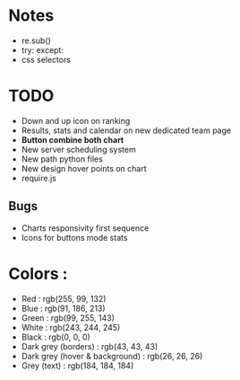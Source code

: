 # Notes
- re.sub()
- try: except:
- css selectors

# TODO
- Down and up icon on ranking
- Results, stats and calendar on new dedicated team page
- **Button combine both chart**
- New server scheduling system
- New path python files
- New design hover points on chart
- require.js

## Bugs
- Charts responsivity first sequence
- Icons for buttons mode stats

# Colors :
- Red : rgb(255, 99, 132)
- Blue : rgb(91, 186, 213)
- Green : rgb(99, 255, 143)
- White : rgb(243, 244, 245)
- Black : rgb(0, 0, 0)
- Dark grey (borders) : rgb(43, 43, 43)
- Dark grey (hover & background) : rgb(26, 26, 26)
- Grey (text) : rgb(184, 184, 184)